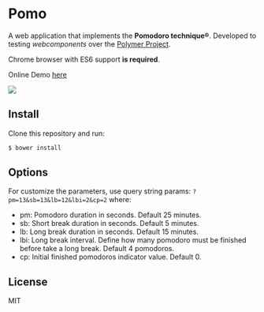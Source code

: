 # Pomo

A web application that implements the **Pomodoro technique®**. Developed to testing *webcomponents* over the [Polymer Project](https://www.polymer-project.org).

Chrome browser with ES6 support **is required**.

Online Demo [here](https://erichnascimento.github.io/pomo)

![](https://cldup.com/sT07AF3Ut2.jpeg)

## Install
Clone this repository and run:
```sh
$ bower install
```

## Options
For customize the parameters, use query string params: `?pm=13&sb=13&lb=12&lbi=2&cp=2`
where:

 * pm: Pomodoro duration in seconds. Default 25 minutes.
 * sb: Short break duration in seconds. Default 5 minutes.
 * lb: Long break duration in seconds. Default 15 minutes.
 * lbi: Long break interval. Define how many pomodoro must be finished before take a long break. Default 4 pomodoros.
 * cp: Initial finished pomodoros indicator value. Default 0.

## License
MIT
